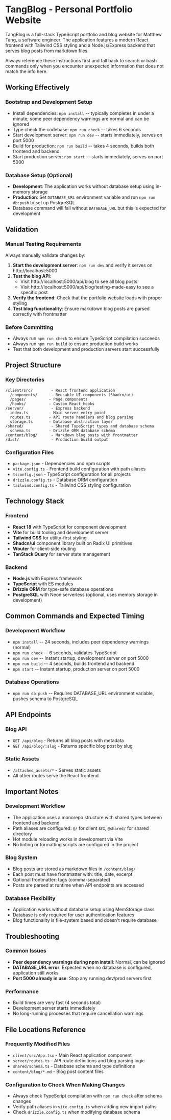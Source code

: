 # TangBlog - Personal Portfolio Website

TangBlog is a full-stack TypeScript portfolio and blog website for Matthew Tang, a software engineer. The application features a modern React frontend with Tailwind CSS styling and a Node.js/Express backend that serves blog posts from markdown files.

Always reference these instructions first and fall back to search or bash commands only when you encounter unexpected information that does not match the info here.

## Working Effectively

### Bootstrap and Development Setup
- Install dependencies: `npm install` -- typically completes in under a minute; some peer dependency warnings are normal and can be ignored
- Type check the codebase: `npm run check` -- takes 6 seconds
- Start development server: `npm run dev` -- starts immediately, serves on port 5000
- Build for production: `npm run build` -- takes 4 seconds, builds both frontend and backend
- Start production server: `npm start` -- starts immediately, serves on port 5000

### Database Setup (Optional)
- **Development**: The application works without database setup using in-memory storage
- **Production**: Set `DATABASE_URL` environment variable and run `npm run db:push` to set up PostgreSQL
- Database command will fail without `DATABASE_URL` but this is expected for development

## Validation

### Manual Testing Requirements
Always manually validate changes by:
1. **Start the development server**: `npm run dev` and verify it serves on http://localhost:5000
2. **Test the blog API**: 
   - Visit http://localhost:5000/api/blog to see all blog posts
   - Visit http://localhost:5000/api/blog/testing-made-easy to see a specific post
3. **Verify the frontend**: Check that the portfolio website loads with proper styling
4. **Test blog functionality**: Ensure markdown blog posts are parsed correctly with frontmatter

### Before Committing
- Always run `npm run check` to ensure TypeScript compilation succeeds
- Always run `npm run build` to ensure production build works
- Test that both development and production servers start successfully

## Project Structure

### Key Directories
```
/client/src/        - React frontend application
  /components/      - Reusable UI components (Shadcn/ui)
  /pages/          - Page components
  /hooks/          - Custom React hooks
/server/            - Express backend
  index.ts         - Main server entry point
  routes.ts        - API route handlers and blog parsing
  storage.ts       - Database abstraction layer
/shared/            - Shared TypeScript types and database schema
  schema.ts        - Drizzle ORM database schema
/content/blog/      - Markdown blog posts with frontmatter
/dist/              - Production build output
```

### Configuration Files
- `package.json` - Dependencies and npm scripts
- `vite.config.ts` - Frontend build configuration with path aliases
- `tsconfig.json` - TypeScript configuration for all projects
- `drizzle.config.ts` - Database ORM configuration
- `tailwind.config.ts` - Tailwind CSS styling configuration

## Technology Stack

### Frontend
- **React 18** with TypeScript for component development
- **Vite** for build tooling and development server
- **Tailwind CSS** for utility-first styling
- **Shadcn/ui** component library built on Radix UI primitives
- **Wouter** for client-side routing
- **TanStack Query** for server state management

### Backend
- **Node.js** with Express framework
- **TypeScript** with ES modules
- **Drizzle ORM** for type-safe database operations
- **PostgreSQL** with Neon serverless (optional, uses memory storage in development)

## Common Commands and Expected Timing

### Development Workflow
- `npm install` -- 24 seconds, includes peer dependency warnings (normal)
- `npm run check` -- 6 seconds, validates TypeScript
- `npm run dev` -- Instant startup, development server on port 5000
- `npm run build` -- 4 seconds, builds frontend and backend
- `npm start` -- Instant startup, production server on port 5000

### Database Operations
- `npm run db:push` -- Requires DATABASE_URL environment variable, pushes schema to PostgreSQL

## API Endpoints

### Blog API
- `GET /api/blog` - Returns all blog posts with metadata
- `GET /api/blog/:slug` - Returns specific blog post by slug

### Static Assets
- `/attached_assets/*` - Serves static assets
- All other routes serve the React frontend

## Important Notes

### Development Workflow
- The application uses a monorepo structure with shared types between frontend and backend
- Path aliases are configured: `@/` for client src, `@shared/` for shared directory
- Hot module reloading works in development via Vite
- No linting or formatting scripts are configured in the project

### Blog System
- Blog posts are stored as markdown files in `/content/blog/`
- Each post must have frontmatter with: title, date, excerpt
- Optional frontmatter: tags (comma-separated)
- Posts are parsed at runtime when API endpoints are accessed

### Database Flexibility
- Application works without database setup using MemStorage class
- Database is only required for user authentication features
- Blog functionality is file-system based and doesn't require database

## Troubleshooting

### Common Issues
- **Peer dependency warnings during npm install**: Normal, can be ignored
- **DATABASE_URL error**: Expected when no database is configured, application still works
- **Port 5000 already in use**: Stop any running dev/prod servers first

### Performance
- Build times are very fast (4 seconds total)
- Development server starts immediately
- No long-running processes that require cancellation warnings

## File Locations Reference

### Frequently Modified Files
- `client/src/App.tsx` - Main React application component
- `server/routes.ts` - API route definitions and blog parsing logic
- `shared/schema.ts` - Database schema and type definitions
- `content/blog/*.md` - Blog post content files

### Configuration to Check When Making Changes
- Always check TypeScript compilation with `npm run check` after schema changes
- Verify path aliases in `vite.config.ts` when adding new import paths
- Check `drizzle.config.ts` when modifying database schema